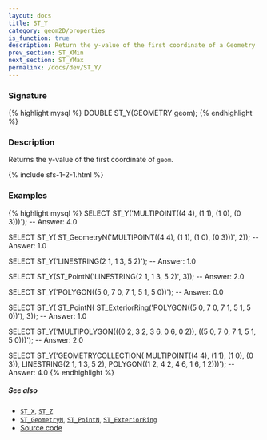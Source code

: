 ```yaml
---
layout: docs
title: ST_Y
category: geom2D/properties
is_function: true
description: Return the y-value of the first coordinate of a Geometry
prev_section: ST_XMin
next_section: ST_YMax
permalink: /docs/dev/ST_Y/
---
```


### Signature

{% highlight mysql %}
DOUBLE ST_Y(GEOMETRY geom);
{% endhighlight %}

### Description

Returns the y-value of the first coordinate of `geom`.

{% include sfs-1-2-1.html %}

### Examples

{% highlight mysql %}
SELECT ST_Y('MULTIPOINT((4 4), (1 1), (1 0), (0 3)))');
-- Answer: 4.0

SELECT ST_Y(
    ST_GeometryN('MULTIPOINT((4 4), (1 1), (1 0), (0 3)))', 2));
-- Answer: 1.0

SELECT ST_Y('LINESTRING(2 1, 1 3, 5 2)');
-- Answer: 1.0

SELECT ST_Y(ST_PointN('LINESTRING(2 1, 1 3, 5 2)', 3));
-- Answer: 2.0

SELECT ST_Y('POLYGON((5 0, 7 0, 7 1, 5 1, 5 0))');
-- Answer: 0.0

SELECT ST_Y(
    ST_PointN(
        ST_ExteriorRing('POLYGON((5 0, 7 0, 7 1, 5 1, 5 0))'), 3));
-- Answer: 1.0

SELECT ST_Y('MULTIPOLYGON(((0 2, 3 2, 3 6, 0 6, 0 2)),
                          ((5 0, 7 0, 7 1, 5 1, 5 0)))');
-- Answer: 2.0

SELECT ST_Y('GEOMETRYCOLLECTION(
               MULTIPOINT((4 4), (1 1), (1 0), (0 3)),
               LINESTRING(2 1, 1 3, 5 2),
               POLYGON((1 2, 4 2, 4 6, 1 6, 1 2)))');
-- Answer: 4.0
{% endhighlight %}

##### See also

* [`ST_X`](../ST_X), [`ST_Z`](../ST_Z)
* [`ST_GeometryN`](../ST_GeometryN), [`ST_PointN`](../ST_PointN), [`ST_ExteriorRing`](../ST_ExteriorRing)
* <a href="https://github.com/orbisgis/h2gis/blob/master/h2spatial/src/main/java/org/h2gis/h2spatial/internal/function/spatial/properties/ST_Y.java" target="_blank">Source code</a>
